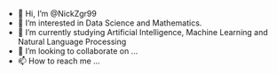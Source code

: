 - 👋 Hi, I’m @NickZgr99
- 👀 I’m interested in Data Science and Mathematics.
- 🌱 I’m currently studying Artificial Intelligence, Machine Learning and Natural Language Processing
- 💞️ I’m looking to collaborate on ...
- 📫 How to reach me ...

<!---
NickZgr99/NickZgr99 is a ✨ special ✨ repository because its `README.md` (this file) appears on your GitHub profile.
You can click the Preview link to take a look at your changes.
--->
